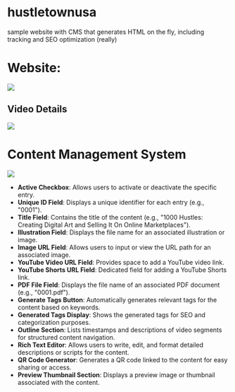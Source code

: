 # hustletownusa
sample website with CMS that generates HTML on the fly, including tracking and SEO optimization (really)
<h1>Website:</h1>
<img src="https://github.com/user-attachments/assets/d1f90ced-4593-4a3d-940b-824b59b9e779">
<h2>Video Details</h2>
<img src="https://github.com/user-attachments/assets/42f40a6a-1ebe-4383-a7cc-5acc76caa920">

<h1>Content Management System</h1>
<img src="https://github.com/user-attachments/assets/54c2b268-aaff-4d74-99ab-ade7ebdf63ec">
<ul>
  <li><strong>Active Checkbox</strong>: Allows users to activate or deactivate the specific entry.</li>
  <li><strong>Unique ID Field</strong>: Displays a unique identifier for each entry (e.g., "0001").</li>
  <li><strong>Title Field</strong>: Contains the title of the content (e.g., "1000 Hustles: Creating Digital Art and Selling It On Online Marketplaces").</li>
  <li><strong>Illustration Field</strong>: Displays the file name for an associated illustration or image.</li>
  <li><strong>Image URL Field</strong>: Allows users to input or view the URL path for an associated image.</li>
  <li><strong>YouTube Video URL Field</strong>: Provides space to add a YouTube video link.</li>
  <li><strong>YouTube Shorts URL Field</strong>: Dedicated field for adding a YouTube Shorts link.</li>
  <li><strong>PDF File Field</strong>: Displays the file name of an associated PDF document (e.g., "0001.pdf").</li>
  <li><strong>Generate Tags Button</strong>: Automatically generates relevant tags for the content based on keywords.</li>
  <li><strong>Generated Tags Display</strong>: Shows the generated tags for SEO and categorization purposes.</li>
  <li><strong>Outline Section</strong>: Lists timestamps and descriptions of video segments for structured content navigation.</li>
  <li><strong>Rich Text Editor</strong>: Allows users to write, edit, and format detailed descriptions or scripts for the content.</li>
   <li><strong>QR Code Generator</strong>: Generates a QR code linked to the content for easy sharing or access.</li>
  <li><strong>Preview Thumbnail Section</strong>: Displays a preview image or thumbnail associated with the content.</li>
</ul>

